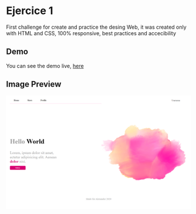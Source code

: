 # Ejercice 1

First challenge for create and practice the desing Web, it was created only with HTML and CSS, 100% responsive, best practices and accecibility

## Demo

You can see the demo live, [here](https://darkmefisto9.github.io/ejercice1/index.html)

## Image Preview

![Image](preview.png)
